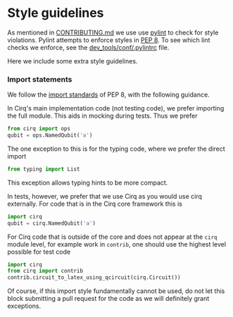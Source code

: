 # Style guidelines

As mentioned in [CONTRIBUTING.md](docs/CONTRIBUTING.md) we use use [pylint](https://www.pylint.org/) 
to check for style violations.  Pylint attempts to enforce styles in 
[PEP 8](https://www.python.org/dev/peps/pep-0008/). To see which lint checks we enforce, see the 
[dev_tools/conf/.pylintrc](dev_tools/conf/.pylintrc) file.

Here we include some extra style guidelines.

### Import statements

We follow the [import standards](https://www.python.org/dev/peps/pep-0008/#imports) of PEP 8, 
with the following guidance.  

In Cirq's main implementation code (not testing code), we prefer importing the full module. This
aids in mocking during tests.  Thus we prefer
```python
from cirq import ops
qubit = ops.NamedQubit('a')
```
The one exception to this is for the typing code, where we prefer the direct import 
```python
from typing import List
```
This exception allows typing hints to be more compact. 

In tests, however, we prefer that we use Cirq as you would use cirq externally. For code
that is in the Cirq core framework this is
```python
import cirq
qubit = cirq.NamedQubit('a')
```
For Cirq code that is outside of the core and does not appear at the `cirq` module level, 
for example work in `contrib`, one should use the highest level possible for test code
```python
import cirq
from cirq import contrib
contrib.circuit_to_latex_using_qcircuit(cirq.Circuit())
``` 

Of course, if this import style fundamentally cannot be used, do not let this block submitting
a pull request for the code as we will definitely grant exceptions.
